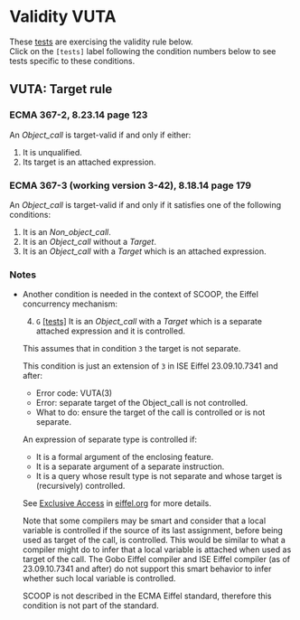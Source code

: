 # Validity VUTA

These [tests](.) are exercising the validity rule below.  
Click on the `[tests]` label following the condition numbers below to see tests specific to these conditions.

## VUTA: Target rule

### ECMA 367-2, 8.23.14 page 123

An *Object\_call* is target-valid if and only if either:

1. It is unqualified.
2. Its target is an attached expression.

### ECMA 367-3 (working version 3-42), 8.18.14 page 179

An *Object\_call* is target-valid if and only if it satisfies one of the following conditions:

1. It is an *Non\_object\_call*.
2. It is an *Object\_call* without a *Target*.
3. It is an *Object\_call* with a *Target* which is an attached expression.

###  Notes

* Another condition is needed in the context of SCOOP, the Eiffel concurrency mechanism:

  4. `G` [\[tests\]](../vuta4g) It is an *Object\_call* with a *Target* which is a separate attached expression and it is controlled.

  This assumes that in condition `3` the target is not separate.

  This condition is just an extension of `3` in ISE Eiffel 23.09.10.7341 and after:

  * Error code: VUTA(3)
  * Error: separate target of the Object_call is not controlled.
  * What to do: ensure the target of the call is controlled or is not separate.


  An expression of separate type is controlled if:
  
  * It is a formal argument of the enclosing feature.
  * It is a separate argument of a separate instruction.
  * It is a query whose result type is not separate and whose target is (recursively) controlled.

  See [Exclusive Access](https://www.eiffel.org/doc/solutions/Exclusive_Access) in [eiffel.org](https://www.eiffel.org) for more details.

  Note that some compilers may be smart and consider that a local variable is controlled if the source of its last assignment, before being used as target of the call, is controlled. This would be similar to what a compiler might do to infer that a local variable is attached when used as target of the call. The Gobo Eiffel compiler and ISE Eiffel compiler (as of 23.09.10.7341 and after) do not support this smart behavior to infer whether such local variable is controlled.
   
  SCOOP is not described in the ECMA Eiffel standard, therefore this condition is not part of the standard.
